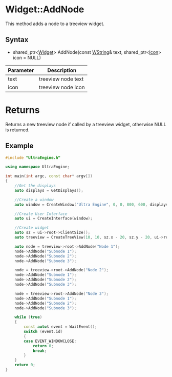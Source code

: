 # Widget::AddNode #
This method adds a node to a treeview widget.

## Syntax ##
- shared_ptr<[Widget](Widget.md)\> AddNode(const [WString](WString.md)& text, shared_ptr<[Icon](Icon.md)> icon = NULL)

| Parameter | Description |
|---|---|
| text | treeview node text |
| icon | treeview node icon |

# Returns #
Returns a new treeview node if called by a treeview widget, otherwise NULL is returned.

## Example ##

```c++
#include "UltraEngine.h"

using namespace UltraEngine;

int main(int argc, const char* argv[])
{
    //Get the displays
    auto displays = GetDisplays();

    //Create a window
    auto window = CreateWindow("Ultra Engine", 0, 0, 800, 600, displays[0]);

    //Create User Interface
    auto ui = CreateInterface(window);

    //Create widget
    auto sz = ui->root->ClientSize();
    auto treeview = CreateTreeView(10, 10, sz.x - 20, sz.y - 20, ui->root);

    auto node = treeview->root->AddNode("Node 1");
    node->AddNode("Subnode 1");
    node->AddNode("Subnode 2");
    node->AddNode("Subnode 3");

    node = treeview->root->AddNode("Node 2");
    node->AddNode("Subnode 1");
    node->AddNode("Subnode 2");
    node->AddNode("Subnode 3");

    node = treeview->root->AddNode("Node 3");
    node->AddNode("Subnode 1");
    node->AddNode("Subnode 2");
    node->AddNode("Subnode 3");

    while (true)
    {
        const auto& event = WaitEvent();
        switch (event.id)
        {
        case EVENT_WINDOWCLOSE:
            return 0;
            break;
        }
    }
    return 0;
}
```
